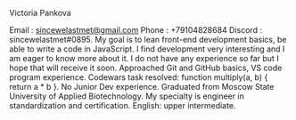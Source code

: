 Victoria Pankova

Email : sincewelastmet@gmail.com Phone : +79104828684 Discord : sincewelastmet#0895.
My goal is to lean front-end development basics, be able to write a code in JavaScript.
I find development very interesting and I am eager to know more about it. 
I do not have any experience so far but I hope that will receive it soon.
Approached Git and GitHub basics, VS code program experience.
Codewars task resolved: function multiply(a, b) { return a * b }.
No Junior Dev experience.
Graduated from Moscow State University of Applied Biotechnology. 
My specialty is engineer in standardization and certification.
English: upper intermediate.
